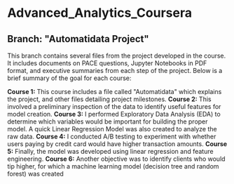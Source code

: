 # Advanced_Analytics_Coursera

## Branch: "Automatidata Project"

This branch contains several files from the project developed in the course. It includes documents on PACE questions, Jupyter Notebooks in PDF format, and executive summaries from each step of the project. Below is a brief summary of the goal for each course:

**Course 1:** This course includes a file called "Automatidata" which explains the project, and other files detailing project milestones.
**Course 2:** This involved a preliminary inspection of the data to identify useful features for model creation.
**Course 3:** I performed Exploratory Data Analysis (EDA) to determine which variables would be important for building the proper model. A quick Linear Regression Model was also created to analyze the raw data.
**Course 4:** I conducted A/B testing to experiment with whether users paying by credit card would have higher transaction amounts.
**Course 5:** Finally, the model was developed using linear regression and feature engineering.
**Course 6:** Another objective was to identify clients who would tip higher, for which a machine learning model (decision tree and random forest) was created
